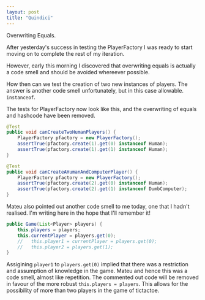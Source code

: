 ```yaml
---
layout: post
title: "Quindici"
---
```


Overwriting Equals.

After yesterday's success in testing the PlayerFactory I was ready to start
moving on to complete the rest of my iteration. 

However, early this morning I discovered that overwriting equals is actually
a code smell and should be avoided whereever possible.

How then can we test the creation of two new instances of players. The answer
is another code smell unfortunately, but in this case allowable. `instanceof`.

The tests for PlayerFactory now look like this, and the overwriting of equals
and hashcode have been removed. 

```java
@Test
public void canCreateTwoHumanPlayers() {
    PlayerFactory pfactory = new PlayerFactory();
    assertTrue(pfactory.create(1).get(0) instanceof Human);
    assertTrue(pfactory.create(1).get(1) instanceof Human);
}

@Test
public void canCreateAHumanAndComputerPlayer() {
    PlayerFactory pfactory = new PlayerFactory(); 
    assertTrue(pfactory.create(2).get(0) instanceof Human);
    assertTrue(pfactory.create(2).get(1) instanceof DumbComputer);
}
```

Mateu also pointed out another code smell to me today, one that I hadn't
realised. I'm writing here in the hope that I'll remember it!

```java
public Game(List<Player> players) {
    this.players = players;
    this.currentPlayer = players.get(0);
    //   this.player1 = currentPlayer = players.get(0);
    //   this.player2 = players.get(1);
}
```

Assigining `player1` to `players.get(0)` implied that there was a restriction
and assumption of knowledge in the game.  Mateu and hence this was a code
smell, almost like repetition. The commented out code will be removed in favour
of the more robust `this.players = players`. This allows for the possibility of
more than two players in the game of tictactoe. 

